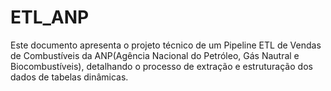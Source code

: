 # ETL_ANP
Este documento apresenta o projeto técnico de um Pipeline ETL de Vendas de Combustíveis da ANP(Agência Nacional do Petróleo, Gás Nautral e Biocombustíveis), detalhando o processo de extração e estruturação dos dados de tabelas dinâmicas.
